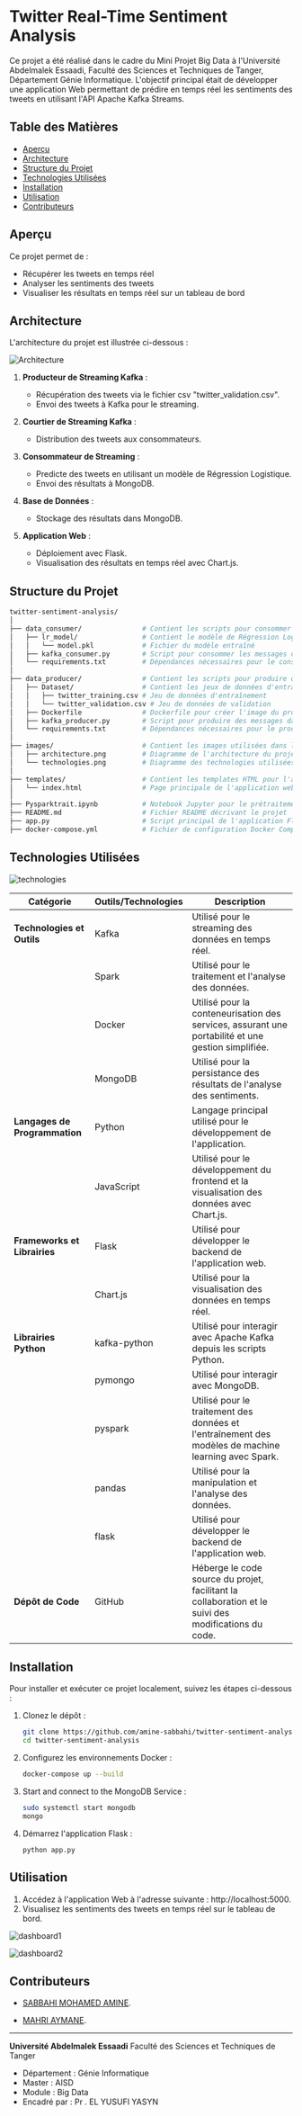 # Twitter Real-Time Sentiment Analysis

Ce projet a été réalisé dans le cadre du Mini Projet Big Data à l'Université Abdelmalek Essaadi, Faculté des Sciences et Techniques de Tanger, Département Génie Informatique. L'objectif principal était de développer une application Web permettant de prédire en temps réel les sentiments des tweets en utilisant l'API Apache Kafka Streams.

## Table des Matières
- [Aperçu](#aperçu)
- [Architecture](#architecture)
- [Structure du Projet](#structure-du-projet)
- [Technologies Utilisées](#technologies-utilisées)
- [Installation](#installation)
- [Utilisation](#utilisation)
- [Contributeurs](#contributeurs)

## Aperçu

Ce projet permet de :
- Récupérer les tweets en temps réel
- Analyser les sentiments des tweets
- Visualiser les résultats en temps réel sur un tableau de bord

## Architecture

L'architecture du projet est illustrée ci-dessous :

![Architecture](images/architecture.png)

1. **Producteur de Streaming Kafka** :
   - Récupération des tweets via le fichier csv "twitter_validation.csv".
   - Envoi des tweets à Kafka pour le streaming.

2. **Courtier de Streaming Kafka** :
   - Distribution des tweets aux consommateurs.

3. **Consommateur de Streaming** :
   - Predicte des tweets en utilisant un modèle de Régression Logistique.
   - Envoi des résultats à MongoDB.

4. **Base de Données** :
   - Stockage des résultats dans MongoDB.

5. **Application Web** :
   - Déploiement avec Flask.
   - Visualisation des résultats en temps réel avec Chart.js.

## Structure du Projet

```bash
twitter-sentiment-analysis/
│
├── data_consumer/               # Contient les scripts pour consommer les données de Kafka
│   ├── lr_model/                # Contient le modèle de Régression Logistique entraîné
│   │   └── model.pkl            # Fichier du modèle entraîné
│   ├── kafka_consumer.py        # Script pour consommer les messages de Kafka
│   └── requirements.txt         # Dépendances nécessaires pour le consommateur de données
│
├── data_producer/               # Contient les scripts pour produire des données dans Kafka
│   ├── Dataset/                 # Contient les jeux de données d'entraînement et de validation
│   │   ├── twitter_training.csv # Jeu de données d'entraînement
│   │   └── twitter_validation.csv # Jeu de données de validation
│   ├── Dockerfile               # Dockerfile pour créer l'image du producteur de données
│   ├── kafka_producer.py        # Script pour produire des messages dans Kafka
│   └── requirements.txt         # Dépendances nécessaires pour le producteur de données
│
├── images/                      # Contient les images utilisées dans le projet
│   ├── architecture.png         # Diagramme de l'architecture du projet
│   └── technologies.png         # Diagramme des technologies utilisées
│
├── templates/                   # Contient les templates HTML pour l'application web
│   └── index.html               # Page principale de l'application web
│
├── Pysparktrait.ipynb           # Notebook Jupyter pour le prétraitement des données avec PySpark
├── README.md                    # Fichier README décrivant le projet
├── app.py                       # Script principal de l'application Flask
├── docker-compose.yml           # Fichier de configuration Docker Compose
```

## Technologies Utilisées

![technologies](images/technologies.png)

| Catégorie                | Outils/Technologies    | Description                                                                                         |
|--------------------------|------------------------|-----------------------------------------------------------------------------------------------------|
| **Technologies et Outils** | Kafka                   | Utilisé pour le streaming des données en temps réel.                                                 |
|                          | Spark                   | Utilisé pour le traitement et l'analyse des données.                                                 |
|                          | Docker                  | Utilisé pour la conteneurisation des services, assurant une portabilité et une gestion simplifiée.    |
|                          | MongoDB                 | Utilisé pour la persistance des résultats de l'analyse des sentiments.                               |
| **Langages de Programmation** | Python                  | Langage principal utilisé pour le développement de l'application.                                     |
|                          | JavaScript              | Utilisé pour le développement du frontend et la visualisation des données avec Chart.js.              |
| **Frameworks et Librairies** | Flask                   | Utilisé pour développer le backend de l'application web.                                             |
|                          | Chart.js                | Utilisé pour la visualisation des données en temps réel.                                             |
| **Librairies Python**    | kafka-python            | Utilisé pour interagir avec Apache Kafka depuis les scripts Python.                                   |
|                          | pymongo                 | Utilisé pour interagir avec MongoDB.                                                                  |
|                          | pyspark                 | Utilisé pour le traitement des données et l'entraînement des modèles de machine learning avec Spark.  |
|                          | pandas                  | Utilisé pour la manipulation et l'analyse des données.                                                |
|                          | flask                   | Utilisé pour développer le backend de l'application web.                                             |
| **Dépôt de Code**        | GitHub                  | Héberge le code source du projet, facilitant la collaboration et le suivi des modifications du code. |

## Installation

Pour installer et exécuter ce projet localement, suivez les étapes ci-dessous :

1. Clonez le dépôt :
   ```bash
   git clone https://github.com/amine-sabbahi/twitter-sentiment-analysis.git
   cd twitter-sentiment-analysis
   ```
2. Configurez les environnements Docker :
   ```bash
   docker-compose up --build
   ```
3. Start and connect to the MongoDB Service :
   ```bash
   sudo systemctl start mongodb
   mongo
   ```
4. Démarrez l'application Flask :
   ```
   python app.py
   ```
## Utilisation

1. Accédez à l'application Web à l'adresse suivante : http://localhost:5000.
2. Visualisez les sentiments des tweets en temps réel sur le tableau de bord.

![dashboard1](images/dashboard1.png)

![dashboard2](images/dashboard2.png)

## Contributeurs

   - [SABBAHI MOHAMED AMINE](https://github.com/amine-sabbahi).

   - [MAHRI AYMANE](https://github.com/AymaneM21).

---

**Université Abdelmalek Essaadi** Faculté des Sciences et Techniques de Tanger
   - Département : Génie Informatique
   - Master : AISD
   - Module : Big Data
   - Encadré par : Pr . EL YUSUFI YASYN
